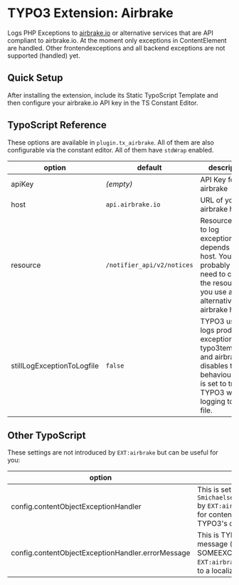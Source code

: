 # TYPO3 Extension: Airbrake

Logs PHP Exceptions to <a href="https://airbrake.io/">airbrake.io</a> or alternative services that are API compliant to airbrake.io.
At the moment only exceptions in ContentElement are handled. Other frontendexceptions and all backend exceptions are not supported (handled) yet.

## Quick Setup

After installing the extension, include its Static TypoScript Template and then configure your airbrake.io API key in the TS Constant Editor.

## TypoScript Reference

These options are available in `plugin.tx_airbrake`. All of them are also configurable via the constant editor. All of them have `stdWrap` enabled.

| option | default | description |
| ------ | ------- | ----------- |
| apiKey | *(empty)* | API Key for airbrake |
| host | `api.airbrake.io` | URL of your airbrake host. |
| resource | `/notifier_api/v2/notices` | Resource to call to log exceptions. This depends on the host. You probably only need to change the resouce if you use an alternative airbrake host |
| stillLogExceptionToLogfile | `false` | TYPO3 usually logs production exceptions to typo3temp/logs/ and airbrake disables this behaviour. If this is set to true, TYPO3 will keep logging to the file. |

## Other TypoScript

These settings are not introduced by `EXT:airbrake` but can be useful for you:

| option | description |
| ------ | ----------- |
| config.contentObjectExceptionHandler | This is set to `Smichaelsen\Airbrake\ProductionExceptionHandler` by `EXT:airbrake` to register it as exception handler for content objects. Unsetting it will restore TYPO3's default behaviour. |
| config.contentObjectExceptionHandler.errorMessage | This is TYPO3's option to change the default message ("Oops, an error occurred! Code: SOMEEXCEPTIONIDENTIFIER"). Also note that `EXT:airbrake` changes the TYPO3 default message to a localized message if you set nothing here. |
